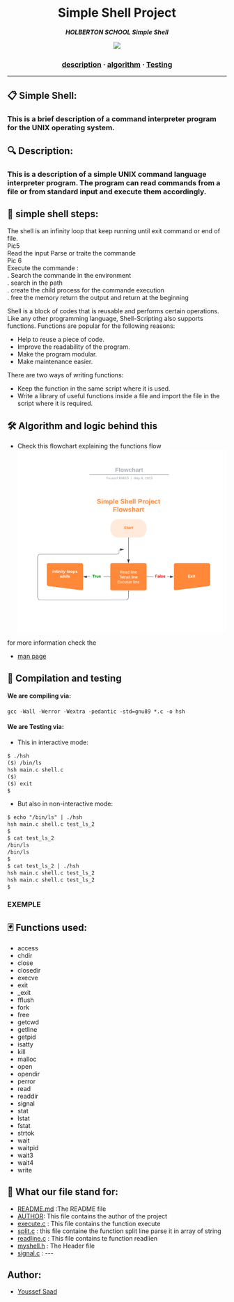 <h1 align="center">
	  Simple Shell Project
</h1>

<p align="center">
	<b><i>HOLBERTON SCHOOL Simple Shell</i></b><br>
</p>

<p align="center">
<img src="https://media4.giphy.com/media/fwbZnTftCXVocKzfxR/giphy.gif?cid=ecf05e47emikp28ezxid25i0wvmyn0zgr5sapmxnfy37mwqa&ep=v1_gifs_search&rid=giphy.gif&ct=g" >
</p>

<h3 align="center">
	<a href="#Description">description</a>
	<span> · </span>
	<a href="#Algorithm-and-logic-behind-this">algorithm</a>
	<span> · </span>
	<a href="#Compilation-and-testing">Testing</a>
</h3>

---

## 📋 Simple Shell:

 <h3 simple_shell </h3> This is a brief description of a command interpreter program for the UNIX operating system. 

## 🔍 Description: 

 <h3 simple_shell </h3>  This is a description of a simple UNIX command language interpreter program. The program can read commands from a file or from standard input and execute them accordingly.



## 📇  simple shell steps:

The shell is an infinity loop that keep running until exit command or end of file.
<br>
			Pic5 
			<br>
Read the input
Parse or traite the commande
<br>
			Pic 6
			<br>
Execute the commande :
<br>
		. 	Search the commande in the environment
		<br>
		.	search in the path 
		<br>
		. 	create the child process for the commande execution
		<br>
		.	free the memory return the output and return at the beginning
		<br>

Shell is a block of codes that is reusable and performs certain operations. Like any other programming language, Shell-Scripting also supports functions. Functions are popular for the following reasons:

* Help to reuse a piece of code.
* Improve the readability of the program.
* Make the program modular.
* Make maintenance easier.

There are two ways of writing functions:

* Keep the function in the same script where it is used.
* Write a library of useful functions inside a file and import the file in the script where it is required.

## 🛠️  Algorithm and logic behind this
* Check this flowchart explaining the functions flow
![flowchart](Flowchart.png)

for more information check the
* [man page](https://github.com/JosephBmbs/holbertonschool-simple_shell/blob/master/man_1_simple_shell)


## 🔭  Compilation and testing

#### We are compiling via:
```
gcc -Wall -Werror -Wextra -pedantic -std=gnu89 *.c -o hsh
```
#### We are Testing via:

* This in interactive mode:
```
$ ./hsh
($) /bin/ls
hsh main.c shell.c
($)
($) exit
$
```
* But also in non-interactive mode:
```
$ echo "/bin/ls" | ./hsh
hsh main.c shell.c test_ls_2
$
$ cat test_ls_2
/bin/ls
/bin/ls
$
$ cat test_ls_2 | ./hsh
hsh main.c shell.c test_ls_2
hsh main.c shell.c test_ls_2
$
```
### EXEMPLE



## 🃏  Functions used:

* access
* chdir
* close
* closedir
* execve
* exit
* _exit
* fflush
* fork
* free
* getcwd
* getline
* getpid
* isatty
* kill
* malloc
* open
* opendir
* perror
* read
* readdir
* signal
* stat
* lstat
* fstat
* strtok
* wait
* waitpid
* wait3
* wait4
* write


## 🎯  What our file stand for:

* [README.md](https://github.com/JosephBmbs/holbertonschool-simple_shell/blob/master/README.md) :The README file
* [AUTHOR](https://github.com/JosephBmbs/holbertonschool-simple_shell/blob/master/AUTHORS):  This file contains the author of the project
* [execute.c](https://github.com/JosephBmbs/holbertonschool-simple_shell/blob/master/execute.c) : This file contains the function execute
* [split.c](https://github.com/JosephBmbs/holbertonschool-simple_shell/blob/master/split.c) : this file containe the function split line parse it in array of string
* [readline.c](https://github.com/JosephBmbs/holbertonschool-simple_shell/blob/master/read_line.c) : This file contains te function readlien
* [myshell.h](https://github.com/JosephBmbs/holbertonschool-simple_shell/blob/master/myshell.h) : The Header file
* [signal.c](https://github.com/JosephBmbs/holbertonschool-simple_shell/blob/master/signal.c) : ---


## Author:
* [Youssef Saad](https://github.com/HanaOuerghemmi)
